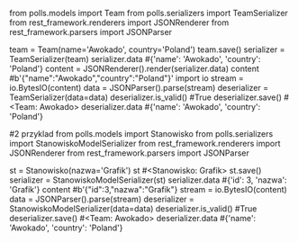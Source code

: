 from polls.models import Team
from polls.serializers import TeamSerializer
from rest_framework.renderers import JSONRenderer
from rest_framework.parsers import JSONParser
 
team = Team(name='Awokado', country='Poland')
team.save() 
serializer = TeamSerializer(team)
serializer.data #{'name': 'Awokado', 'country': 'Poland'}
content = JSONRenderer().render(serializer.data)
content #b'{"name":"Awokado","country":"Poland"}'
import io
stream = io.BytesIO(content)
data = JSONParser().parse(stream)
deserializer = TeamSerializer(data=data) 
deserializer.is_valid() #True
deserializer.save() #<Team: Awokado>
deserializer.data #{'name': 'Awokado', 'country': 'Poland'}

#2 przyklad
from polls.models import Stanowisko
from polls.serializers import StanowiskoModelSerializer
from rest_framework.renderers import JSONRenderer
from rest_framework.parsers import JSONParser

st = Stanowisko(nazwa='Grafik') 
st #<Stanowisko: Grafik>
st.save()
serializer = StanowiskoModelSerializer(st) 
serializer.data #{'id': 3, 'nazwa': 'Grafik'}
content #b'{"id":3,"nazwa":"Grafik"}
stream = io.BytesIO(content)
data = JSONParser().parse(stream)
deserializer = StanowiskoModelSerializer(data=data) 
deserializer.is_valid() #True
deserializer.save() #<Team: Awokado>
deserializer.data #{'name': 'Awokado', 'country': 'Poland'}
